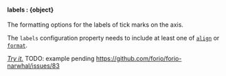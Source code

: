 #### **labels** : {object}



The formatting options for the labels of tick marks on the axis. 

The `labels` configuration property needs to include at least one of [`align`](#config_config.yAxis.labels.align) or [`format`](#config_config.yAxis.labels.format).

*[Try it.](http://jsfiddle.net/forio/YkZu4/)*
TODO: example pending https://github.com/forio/forio-narwhal/issues/83



